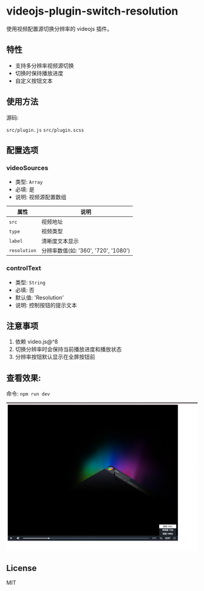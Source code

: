 # videojs-plugin-switch-resolution

使用视频配置源切换分辨率的 videojs 插件。

## 特性

- 支持多分辨率视频源切换
- 切换时保持播放进度
- 自定义按钮文本


## 使用方法

源码:

`src/plugin.js`
`src/plugin.scss`


## 配置选项

### videoSources
- 类型: `Array`
- 必填: 是
- 说明: 视频源配置数组

| 属性 | 说明 |
| --- | --- |
| `src` | 视频地址 |
| `type` | 视频类型 |
| `label` | 清晰度文本显示 |
| `resolution` | 分辨率数值(如: '360', '720', '1080') |

### controlText
- 类型: `String`
- 必填: 否
- 默认值: 'Resolution'
- 说明: 控制按钮的提示文本


## 注意事项

1. 依赖 video.js@^8
2. 切换分辨率时会保持当前播放进度和播放状态
3. 分辨率按钮默认显示在全屏按钮前


## 查看效果:

命令: `npm run dev`


![效果](./assets/demo.png)

## License

MIT
